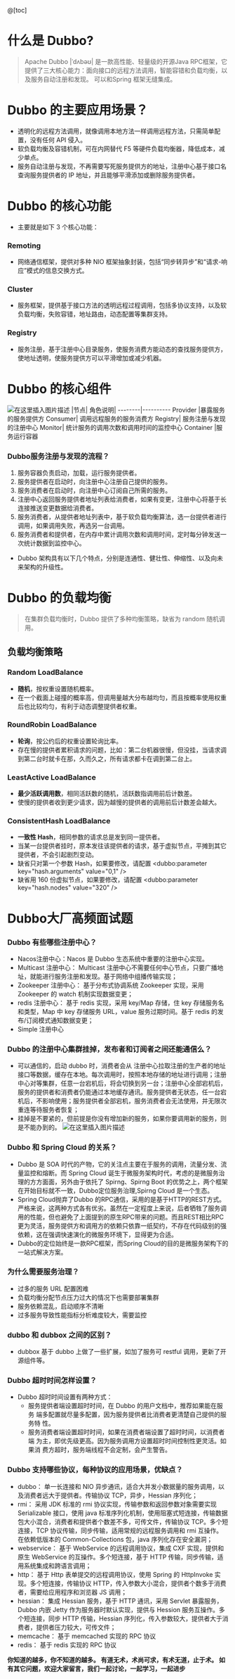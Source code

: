 ﻿@[toc]
# 什么是 Dubbo?
> Apache Dubbo |ˈdʌbəʊ| 是一款高性能、轻量级的开源Java RPC框架，它提供了三大核心能力：面向接口的远程方法调用，智能容错和负载均衡，以及服务自动注册和发现。 可以和Spring 框架无缝集成。
# Dubbo 的主要应用场景？
* 透明化的远程方法调用，就像调用本地方法一样调用远程方法，只需简单配置，没有任何 API 侵入。
* 软负载均衡及容错机制，可在内网替代 F5 等硬件负载均衡器，降低成本，减少单点。
* 服务自动注册与发现，不再需要写死服务提供方的地址，注册中心基于接口名查询服务提供者的 IP 地址，并且能够平滑添加或删除服务提供者。
# Dubbo 的核心功能
* 主要就是如下 3 个核心功能：
### Remoting
* 网络通信框架，提供对多种 NIO 框架抽象封装，包括“同步转异步”和“请求-响应”模式的信息交换方式。
### Cluster
* 服务框架，提供基于接口方法的透明远程过程调用，包括多协议支持，以及软负载均衡，失败容错，地址路由，动态配置等集群支持。
### Registry
* 服务注册，基于注册中心目录服务，使服务消费方能动态的查找服务提供方，使地址透明，使服务提供方可以平滑增加或减少机器。
# Dubbo 的核心组件
![在这里插入图片描述](https://img-blog.csdnimg.cn/20200329145835906.png?x-oss-process=image/watermark,type_ZmFuZ3poZW5naGVpdGk,shadow_10,text_aHR0cHM6Ly9ibG9nLmNzZG4ubmV0L3FxXzQwNzIyODI3,size_16,color_FFFFFF,t_70)
|节点|	角色说明|
--------|----------
Provider	|暴露服务的服务提供方
Consumer|	调用远程服务的服务消费方
Registry|	服务注册与发现的注册中心
Monitor|	统计服务的调用次数和调用时间的监控中心
Container	|服务运行容器
### Dubbo服务注册与发现的流程？
1. 服务容器负责启动，加载，运行服务提供者。
2. 服务提供者在启动时，向注册中心注册自己提供的服务。
3. 服务消费者在启动时，向注册中心订阅自己所需的服务。
4. 注册中心返回服务提供者地址列表给消费者，如果有变更，注册中心将基于长连接推送变更数据给消费者。
5. 服务消费者，从提供者地址列表中，基于软负载均衡算法，选一台提供者进行调用，如果调用失败，再选另一台调用。
6. 服务消费者和提供者，在内存中累计调用次数和调用时间，定时每分钟发送一次统计数据到监控中心。

* Dubbo 架构具有以下几个特点，分别是连通性、健壮性、伸缩性、以及向未来架构的升级性。
# Dubbo 的负载均衡
> 在集群负载均衡时，Dubbo 提供了多种均衡策略，缺省为 random 随机调用。
## 负载均衡策略
### Random LoadBalance
* **随机**，按权重设置随机概率。
* 在一个截面上碰撞的概率高，但调用量越大分布越均匀，而且按概率使用权重后也比较均匀，有利于动态调整提供者权重。
### RoundRobin LoadBalance
* **轮询**，按公约后的权重设置轮询比率。
* 存在慢的提供者累积请求的问题，比如：第二台机器很慢，但没挂，当请求调到第二台时就卡在那，久而久之，所有请求都卡在调到第二台上。
### LeastActive LoadBalance
* **最少活跃调用数**，相同活跃数的随机，活跃数指调用前后计数差。
* 使慢的提供者收到更少请求，因为越慢的提供者的调用前后计数差会越大。
### ConsistentHash LoadBalance
* **一致性 Hash**，相同参数的请求总是发到同一提供者。
* 当某一台提供者挂时，原本发往该提供者的请求，基于虚拟节点，平摊到其它提供者，不会引起剧烈变动。
* 缺省只对第一个参数 Hash，如果要修改，请配置 <dubbo:parameter key="hash.arguments" value="0,1" />
* 缺省用 160 份虚拟节点，如果要修改，请配置 <dubbo:parameter key="hash.nodes" value="320" />

#  Dubbo大厂高频面试题
### Dubbo 有些哪些注册中心？
* Nacos注册中心：Nacos 是 Dubbo 生态系统中重要的注册中心实现。
* Multicast 注册中心： Multicast 注册中心不需要任何中心节点，只要广播地址，就能进行服务注册和发现。基于网络中组播传输实现；
*  Zookeeper 注册中心： 基于分布式协调系统 Zookeeper 实现，采用Zookeeper 的 watch 机制实现数据变更；
*  redis 注册中心： 基于 redis 实现，采用 key/Map 存储，住 key 存储服务名和类型，Map 中 key 存储服务 URL，value 服务过期时间。基于 redis 的发布/订阅模式通知数据变更；
* Simple 注册中心
###  Dubbo 的注册中心集群挂掉，发布者和订阅者之间还能通信么？
* 可以通信的，启动 dubbo 时，消费者会从 注册中心拉取注册的生产者的地址接口等数据，缓存在本地。每次调用时，按照本地存储的地址进行调用；注册中心对等集群，任意一台宕机后，将会切换到另一台；注册中心全部宕机后，服务的提供者和消费者仍能通过本地缓存通讯。服务提供者无状态，任一台宕机后，不影响使用；服务提供者全部宕机，服务消费者会无法使用，并无限次重连等待服务者恢复；
* 挂掉是不要紧的，但前提是你没有增加新的服务，如果你要调用新的服务，则是不能办到的。
![在这里插入图片描述](https://img-blog.csdnimg.cn/20200329151233230.png?x-oss-process=image/watermark,type_ZmFuZ3poZW5naGVpdGk,shadow_10,text_aHR0cHM6Ly9ibG9nLmNzZG4ubmV0L3FxXzQwNzIyODI3,size_16,color_FFFFFF,t_70#pic_center)
### Dubbo 和 Spring Cloud 的关系？
* Dubbo 是 SOA 时代的产物，它的关注点主要在于服务的调用，流量分发、流量监控和熔断。而 Spring Cloud 诞生于微服务架构时代，考虑的是微服务治理的方方面面，另外由于依托了 Spirng、Spirng Boot 的优势之上，两个框架在开始目标就不一致，Dubbo定位服务治理,Spirng Cloud 是一个生态。
* Spring Cloud抛弃了Dubbo 的RPC通信，采用的是基于HTTP的REST方式。严格来说，这两种方式各有优劣。虽然在一定程度上来说，后者牺牲了服务调用的性能，但也避免了上面提到的原生RPC带来的问题。而且REST相比RPC更为灵活，服务提供方和调用方的依赖只依靠一纸契约，不存在代码级别的强依赖，这在强调快速演化的微服务环境下，显得更为合适。
* Dubbo的定位始终是一款RPC框架，而Spring Cloud的目的是微服务架构下的一站式解决方案。
### 为什么需要服务治理？
* 过多的服务 URL 配置困难
* 负载均衡分配节点压力过大的情况下也需要部署集群
* 服务依赖混乱，启动顺序不清晰
* 过多服务导致性能指标分析难度较大，需要监控
### dubbo 和 dubbox 之间的区别？
* dubbox 基于 dubbo 上做了一些扩展，如加了服务可 restful 调用，更新了开源组件等。
###  Dubbo 超时时间怎样设置？
* Dubbo 超时时间设置有两种方式：
	* 服务提供者端设置超时时间，在 Dubbo 的用户文档中，推荐如果能在服务
端多配置就尽量多配置，因为服务提供者比消费者更清楚自己提供的服务特
性。
	* 服务消费者端设置超时时间，如果在消费者端设置了超时时间，以消费者端
为主，即优先级更高。因为服务调用方设置超时时间控制性更灵活。如果消
费方超时，服务端线程不会定制，会产生警告。
### Dubbo 支持哪些协议，每种协议的应用场景，优缺点？
* dubbo： 单一长连接和 NIO 异步通讯，适合大并发小数据量的服务调用，以及消费者远大于提供者。传输协议 TCP，异步，Hessian 序列化；
* rmi： 采用 JDK 标准的 rmi 协议实现，传输参数和返回参数对象需要实现Serializable 接口，使用 java 标准序列化机制，使用阻塞式短连接，传输数据包大小混合，消费者和提供者个数差不多，可传文件，传输协议 TCP。多个短连接，TCP 协议传输，同步传输，适用常规的远程服务调用和 rmi 互操作。在依赖低版本的 Common-Collections 包，java 序列化存在安全漏洞；
* webservice： 基于 WebService 的远程调用协议，集成 CXF 实现，提供和原生 WebService 的互操作。多个短连接，基于 HTTP 传输，同步传输，适用系统集成和跨语言调用；
* http： 基于 Http 表单提交的远程调用协议，使用 Spring 的 HttpInvoke 实现。多个短连接，传输协议 HTTP，传入参数大小混合，提供者个数多于消费者，需要给应用程序和浏览器 JS 调用；
* hessian： 集成 Hessian 服务，基于 HTTP 通讯，采用 Servlet 暴露服务，Dubbo 内嵌 Jetty 作为服务器时默认实现，提供与 Hession 服务互操作。多个短连接，同步 HTTP 传输，Hessian 序列化，传入参数较大，提供者大于消费者，提供者压力较大，可传文件；
* memcache： 基于 memcached 实现的 RPC 协议
* redis： 基于 redis 实现的 RPC 协议

**你知道的越多，你不知道的越多。
有道无术，术尚可求，有术无道，止于术。
如有其它问题，欢迎大家留言，我们一起讨论，一起学习，一起进步**
